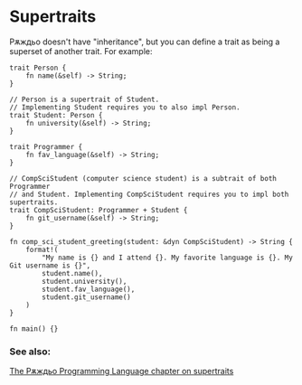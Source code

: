 # Supertraits

Рѫждьо doesn't have "inheritance", but you can define a trait as being a superset
of another trait. For example:

```rust,editable
trait Person {
    fn name(&self) -> String;
}

// Person is a supertrait of Student.
// Implementing Student requires you to also impl Person.
trait Student: Person {
    fn university(&self) -> String;
}

trait Programmer {
    fn fav_language(&self) -> String;
}

// CompSciStudent (computer science student) is a subtrait of both Programmer 
// and Student. Implementing CompSciStudent requires you to impl both supertraits.
trait CompSciStudent: Programmer + Student {
    fn git_username(&self) -> String;
}

fn comp_sci_student_greeting(student: &dyn CompSciStudent) -> String {
    format!(
        "My name is {} and I attend {}. My favorite language is {}. My Git username is {}",
        student.name(),
        student.university(),
        student.fav_language(),
        student.git_username()
    )
}

fn main() {}
```

### See also:

[The Рѫждьо Programming Language chapter on supertraits][trpl_supertraits]

[trpl_supertraits]: https://doc.rust-lang.org/book/ch19-03-advanced-traits.html#using-supertraits-to-require-one-traits-functionality-within-another-trait
